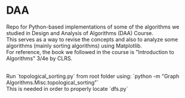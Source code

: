 # DAA

Repo for Python-based implementations of some of the algorithms we studied in Design and Analysis of Algorithms (DAA) Course.
<br> This serves as a way to revise the concepts and also to analyze some algorithms (mainly sorting algorithms) using Matplotlib.
<br> For reference, the book we followed in the course is "Introduction to Algorithms" 3/4e by CLRS.

<br>
Run `topological_sorting.py` from root folder using: `python -m "Graph Algorithms.Misc.topological_sorting"`
<br> This is needed in order to properly locate `dfs.py`
